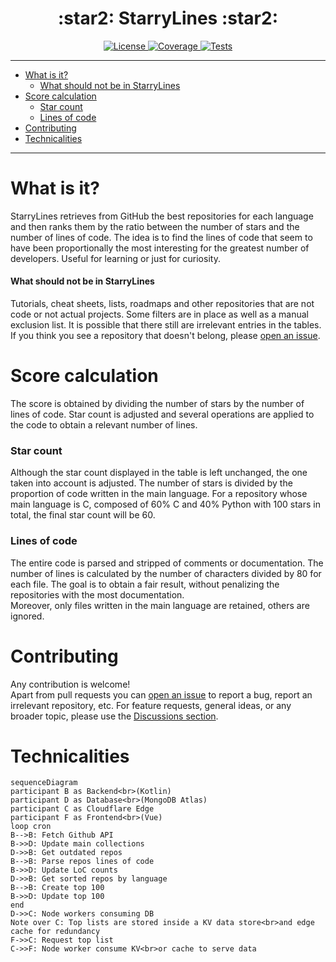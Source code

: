 <div align="center">
    <h1>:star2: StarryLines :star2:</h1>
</div>

<p align="center">
<a href="https://github.com/PabloLec/StarryLines/blob/main/LICENSE" target="_blank">
    <img src="https://img.shields.io/github/license/pablolec/StarryLines" alt="License">
</a>
<a href="#" target="_blank">
    <img src="https://sonarcloud.io/api/project_badges/measure?project=PabloLec_StarryLines&metric=coverage" alt="Coverage">
</a>
<a href="#" target="_blank">
    <img src="https://github.com/PabloLec/StarryLines/actions/workflows/tests.yml/badge.svg" alt="Tests">
</a>
</p>

---

<!--ts-->
   * [What is it?](#what-is-it)
      * [What should not be in StarryLines](#what-should-not-be-in-starrylines)
   * [Score calculation](#score-calculation)
      * [Star count](#star-count)
      * [Lines of code](#lines-of-code)
   * [Contributing](#contributing)
   * [Technicalities](#technicalities)
<!--te-->

---

# What is it?

StarryLines retrieves from GitHub the best repositories for each language and then ranks them by the ratio between the number of stars and the number of lines of code.
The idea is to find the lines of code that seem to have been proportionally the most interesting for the greatest number of developers. Useful for learning or just for curiosity.


#### What should not be in StarryLines

Tutorials, cheat sheets, lists, roadmaps and other repositories that are not code or not actual projects.
Some filters are in place as well as a manual exclusion list. It is possible that there still are irrelevant entries in the tables.
If you think you see a repository that doesn't belong, please [open an issue](https://github.com/PabloLec/StarryLines/issues/new?assignees=PabloLec&labels=enhancement&template=repo_removal.md&title=Repository+deletion).


# Score calculation

The score is obtained by dividing the number of stars by the number of lines of code.
Star count is adjusted and several operations are applied to the code to obtain a relevant number of lines.

### Star count

Although the star count displayed in the table is left unchanged, the one taken into account is adjusted. The number of stars is divided by the proportion of code written in the main language.
For a repository whose main language is C, composed of 60% C and 40% Python with 100 stars in total, the final star count will be 60.

### Lines of code

The entire code is parsed and stripped of comments or documentation. The number of lines is calculated by the number of characters divided by 80 for each file.
The goal is to obtain a fair result, without penalizing the repositories with the most documentation.  
Moreover, only files written in the main language are retained, others are ignored.

# Contributing

Any contribution is welcome!  
Apart from pull requests you can [open an issue](https://github.com/PabloLec/StarryLines/issues/new/choose) to report a bug, report an irrelevant repository, etc.
For feature requests, general ideas, or any broader topic, please use the [Discussions section](https://github.com/PabloLec/StarryLines/discussions).

# Technicalities

```mermaid
sequenceDiagram
participant B as Backend<br>(Kotlin)
participant D as Database<br>(MongoDB Atlas)
participant C as Cloudflare Edge
participant F as Frontend<br>(Vue)
loop cron
B-->B: Fetch Github API
B->>D: Update main collections
D->>B: Get outdated repos
B-->B: Parse repos lines of code
B->>D: Update LoC counts
D->>B: Get sorted repos by language
B-->B: Create top 100
B->>D: Update top 100
end
D->>C: Node workers consuming DB
Note over C: Top lists are stored inside a KV data store<br>and edge cache for redundancy
F->>C: Request top list
C->>F: Node worker consume KV<br>or cache to serve data
```
